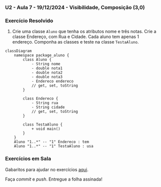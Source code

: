 ### U2 - Aula 7 - 19/12/2024 - Visibilidade, Composição (3,0)

### Exercício Resolvido

1. Crie uma classe ```Aluno``` que tenha os atributos nome e três notas. Crie a classe Endereço, com Rua e Cidade. Cada aluno tem apenas 1 endereço. Componha as classes e teste na classe ```TestaAluno```. 

```mermaid
classDiagram
    namespace package_aluno {
        class Aluno {
            - String nome
            - double nota1
            - double nota2
            - double nota3
            - Endereco endereco
            // get, set, toString
        }

        class Endereco {
            - String rua
            - String cidade
            // get, set, toString
        }

        class TestaAluno {
            + void main()
        }
    }
    Aluno "1..*" -- "1" Endereco : tem
    Aluno "1..*" -- "1" TestaAluno : usa
```

### Exercícios em Sala

Gabaritos para ajudar no exercícios [aqui](../unidade3_aula7/).

Faça _commit_ e _push_. Entregue a folha assinada!
